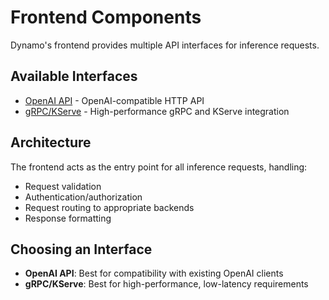 # Frontend Components

Dynamo's frontend provides multiple API interfaces for inference requests.

## Available Interfaces

- [OpenAI API](openai.md) - OpenAI-compatible HTTP API
- [gRPC/KServe](grpc_kserve.md) - High-performance gRPC and KServe integration

## Architecture

The frontend acts as the entry point for all inference requests, handling:
- Request validation
- Authentication/authorization
- Request routing to appropriate backends
- Response formatting

## Choosing an Interface

- **OpenAI API**: Best for compatibility with existing OpenAI clients
- **gRPC/KServe**: Best for high-performance, low-latency requirements